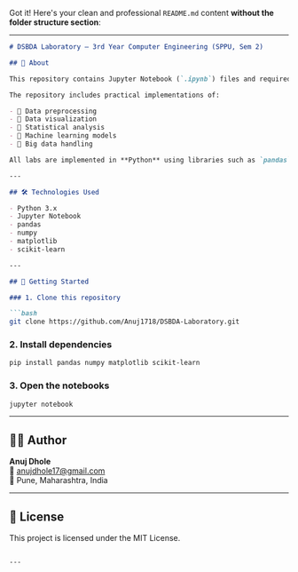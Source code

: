 Got it! Here's your clean and professional `README.md` content **without the folder structure section**:

---

```markdown
# DSBDA Laboratory – 3rd Year Computer Engineering (SPPU, Sem 2)

## 📘 About

This repository contains Jupyter Notebook (`.ipynb`) files and required datasets for the **Data Science and Big Data Analytics (DSBDA)** laboratory. It is part of the 3rd Year **Computer Engineering** curriculum at **Savitribai Phule Pune University (SPPU)**, Semester 2.

The repository includes practical implementations of:

- 🔹 Data preprocessing  
- 🔹 Data visualization  
- 🔹 Statistical analysis  
- 🔹 Machine learning models  
- 🔹 Big data handling  

All labs are implemented in **Python** using libraries such as `pandas`, `numpy`, `matplotlib`, and `scikit-learn`.

---

## 🛠️ Technologies Used

- Python 3.x  
- Jupyter Notebook  
- pandas  
- numpy  
- matplotlib  
- scikit-learn  

---

## 🚀 Getting Started

### 1. Clone this repository

```bash
git clone https://github.com/Anuj1718/DSBDA-Laboratory.git
```

### 2. Install dependencies

```bash
pip install pandas numpy matplotlib scikit-learn
```

### 3. Open the notebooks

```bash
jupyter notebook
```

---

## 👨‍💻 Author

**Anuj Dhole**  
📧 anujdhole17@gmail.com  
📍 Pune, Maharashtra, India

---

## 📜 License

This project is licensed under the MIT License.
```

---
